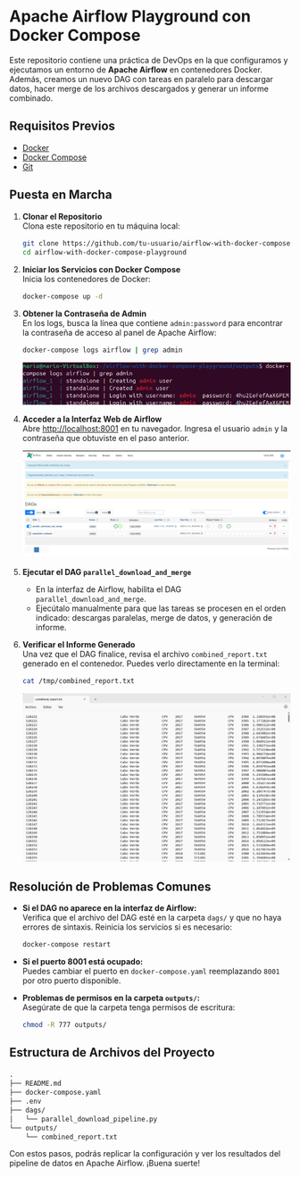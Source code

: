 # Apache Airflow Playground con Docker Compose

Este repositorio contiene una práctica de DevOps en la que configuramos y ejecutamos un entorno de **Apache Airflow** en contenedores Docker. Además, creamos un nuevo DAG con tareas en paralelo para descargar datos, hacer merge de los archivos descargados y generar un informe combinado.

## Requisitos Previos

- [Docker](https://www.docker.com/get-started)
- [Docker Compose](https://docs.docker.com/compose/install/)
- [Git](https://git-scm.com/downloads)

## Puesta en Marcha

1. **Clonar el Repositorio**  
   Clona este repositorio en tu máquina local:

   ```sh
   git clone https://github.com/tu-usuario/airflow-with-docker-compose-playground.git
   cd airflow-with-docker-compose-playground
   ```

2. **Iniciar los Servicios con Docker Compose**  
   Inicia los contenedores de Docker:

   ```sh
   docker-compose up -d
   ```

3. **Obtener la Contraseña de Admin**  
   En los logs, busca la línea que contiene `admin:password` para encontrar la contraseña de acceso al panel de Apache Airflow:

   ```sh
   docker-compose logs airflow | grep admin
   ```

   ![Contraseña del usuario 'admin'](assets/1.png)


4. **Acceder a la Interfaz Web de Airflow**  
   Abre [http://localhost:8001](http://localhost:8001) en tu navegador. Ingresa el usuario `admin` y la contraseña que obtuviste en el paso anterior.

   ![Acceso correcto al dashboard de Airflow](assets/2.png)

5. **Ejecutar el DAG `parallel_download_and_merge`**  
   - En la interfaz de Airflow, habilita el DAG `parallel_download_and_merge`.
   - Ejecútalo manualmente para que las tareas se procesen en el orden indicado: descargas paralelas, merge de datos, y generación de informe.

6. **Verificar el Informe Generado**  
   Una vez que el DAG finalice, revisa el archivo `combined_report.txt` generado en el contenedor. Puedes verlo directamente en la terminal:

   ```sh
   cat /tmp/combined_report.txt
   ```

   ![Reporte combinado logrado con éxito](assets/3.png)

## Resolución de Problemas Comunes

- **Si el DAG no aparece en la interfaz de Airflow:**  
  Verifica que el archivo del DAG esté en la carpeta `dags/` y que no haya errores de sintaxis. Reinicia los servicios si es necesario:

  ```sh
  docker-compose restart
  ```

- **Si el puerto 8001 está ocupado:**  
  Puedes cambiar el puerto en `docker-compose.yaml` reemplazando `8001` por otro puerto disponible.

- **Problemas de permisos en la carpeta `outputs/`:**  
  Asegúrate de que la carpeta tenga permisos de escritura:

  ```sh
  chmod -R 777 outputs/
  ```

## Estructura de Archivos del Proyecto

```plaintext
.
├── README.md
├── docker-compose.yaml
├── .env
├── dags/
│   └── parallel_download_pipeline.py
└── outputs/
    └── combined_report.txt
```

Con estos pasos, podrás replicar la configuración y ver los resultados del pipeline de datos en Apache Airflow. ¡Buena suerte!

